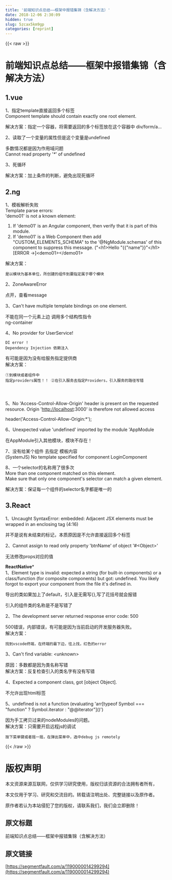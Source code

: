 ```yaml
---
title: '前端知识点总结——框架中报错集锦（含解决方法）' 
date: 2018-12-06 2:30:09
hidden: true
slug: 5zcax5km9gp
categories: [reprint]
---
```


{{< raw >}}

                    
<h1 id="articleHeader0"><strong>前端知识点总结——框架中报错集锦（含解决方法）</strong></h1>
<h2 id="articleHeader1">1.vue</h2>
<p>1、指定template直接返回多个标签<br>Component template should contain exactly one root element.</p>
<p>解决方案：指定一个容器，将需要返回的多个标签放在这个容器中 div/form/a...</p>
<p>2、读取了一个变量的属性但是这个变量是undefined</p>
<p>多数情况都是因为作用域问题<br>Cannot read property '<em>*</em>' of undefined</p>
<p>3、死循环</p>
<p>解决方案：加上条件的判断，避免出现死循环</p>
<h2 id="articleHeader2">2.ng</h2>
<p>1、模板解析失败<br>Template parse errors:<br>'demo01' is not a known element:</p>
<ol>
<li>If 'demo01' is an Angular component, then verify that it is part of this module.</li>
<li>If 'demo01' is a Web Component then add "CUSTOM_ELEMENTS_SCHEMA" to the '@NgModule.schemas' of this component to suppress this message. ("&lt;h1&gt;Hello "{{"name"}}"&lt;/h1&gt;<br>[ERROR -&gt;]&lt;demo01&gt;&lt;/demo01&gt;</li>
</ol>
<p>解决方案：</p>
<div class="widget-codetool" style="display:none;">
      <div class="widget-codetool--inner">
      <span class="selectCode code-tool" data-toggle="tooltip" data-placement="top" title="" data-original-title="全选"></span>
      <span type="button" class="copyCode code-tool" data-toggle="tooltip" data-placement="top" data-clipboard-text="是以模块为基本单位，所创建的组件到要指定属于哪个模块
" title="" data-original-title="复制"></span>
      <span type="button" class="saveToNote code-tool" data-toggle="tooltip" data-placement="top" title="" data-original-title="放进笔记"></span>
      </div>
      </div><pre class="hljs"><code>是以模块为基本单位，所创建的组件到要指定属于哪个模块
</code></pre>
<p>2、ZoneAwareError</p>
<p>点开，查看message</p>
<p>3、Can't have multiple template bindings on one element.</p>
<p>不能在同一个元素上边 调用多个结构性指令<br>ng-container</p>
<p>4、No provider for UserService!</p>
<div class="widget-codetool" style="display:none;">
      <div class="widget-codetool--inner">
      <span class="selectCode code-tool" data-toggle="tooltip" data-placement="top" title="" data-original-title="全选"></span>
      <span type="button" class="copyCode code-tool" data-toggle="tooltip" data-placement="top" data-clipboard-text="DI error !
Dependency Injection 依赖注入
" title="" data-original-title="复制"></span>
      <span type="button" class="saveToNote code-tool" data-toggle="tooltip" data-placement="top" title="" data-original-title="放进笔记"></span>
      </div>
      </div><pre class="hljs nginx"><code><span class="hljs-attribute">DI</span> <span class="hljs-literal">error</span> !
Dependency Injection 依赖注入
</code></pre>
<p>有可能是因为没有给服务指定提供商<br>解决方案：</p>
<div class="widget-codetool" style="display:none;">
      <div class="widget-codetool--inner">
      <span class="selectCode code-tool" data-toggle="tooltip" data-placement="top" title="" data-original-title="全选"></span>
      <span type="button" class="copyCode code-tool" data-toggle="tooltip" data-placement="top" data-clipboard-text="①到模块或者组件中 指定providers属性！！
②在引入服务去指定Providers，引入服务的路径写错

" title="" data-original-title="复制"></span>
      <span type="button" class="saveToNote code-tool" data-toggle="tooltip" data-placement="top" title="" data-original-title="放进笔记"></span>
      </div>
      </div><pre class="hljs"><code>①到模块或者组件中 指定providers属性！！
②在引入服务去指定Providers，引入服务的路径写错

</code></pre>
<p>5、No 'Access-Control-Allow-Origin' header is present on the requested resource. Origin '<a href="http://localhost" rel="nofollow noreferrer" target="_blank">http://localhost</a>:3000' is therefore not allowed access</p>
<p>header('Access-Control-Allow-Origin:*');</p>
<p>6、Unexpected value 'undefined' imported by the module 'AppModule</p>
<p>在AppModule引入其他模块，模块不存在！</p>
<p>7、没有给某个组件  去指定 模板内容<br>(SystemJS) No template specified for component LoginComponent</p>
<p>8、一个selector的名称用了很多次<br>More than one component matched on this element.<br>Make sure that only one component's selector can match a given element.</p>
<p>解决方案：保证每一个组件的selector名字都是唯一的</p>
<h2 id="articleHeader3">3.React</h2>
<p>1、Uncaught SyntaxError: embedded: Adjacent JSX elements must be wrapped in an enclosing tag (4:16)</p>
<p>并不是说有未结束的标记，本质原因是不允许直接返回多个标签</p>
<p>2、Cannot assign to read only property 'btnName' of object '#&lt;Object&gt;'</p>
<p>无法修改props对应的值</p>
<p><strong><em><em></em></em></strong><strong><em></em></strong><strong><em><em></em></em></strong><strong>ReactNative<strong><em></em></strong></strong>*<br>1、Element type is invalid: expected a string (for built-in components) or a class/function (for composite components) but got: undefined. You likely forgot to export your component from the file it's defined in.</p>
<p>导出的类如果加上了default，引入是无需写{},写了花括号就会报错</p>
<p>引入的组件类的名称是不是写错了</p>
<p>2、The development server returned response error code: 500</p>
<p>500错误，内部错误，有可能是因为当前启动的开发服务器失败。<br>解决方案：</p>
<div class="widget-codetool" style="display:none;">
      <div class="widget-codetool--inner">
      <span class="selectCode code-tool" data-toggle="tooltip" data-placement="top" title="" data-original-title="全选"></span>
      <span type="button" class="copyCode code-tool" data-toggle="tooltip" data-placement="top" data-clipboard-text="找到vscode终端，在终端的最下边，往上找，红色的error
" title="" data-original-title="复制"></span>
      <span type="button" class="saveToNote code-tool" data-toggle="tooltip" data-placement="top" title="" data-original-title="放进笔记"></span>
      </div>
      </div><pre class="hljs applescript"><code>找到vscode终端，在终端的最下边，往上找，红色的<span class="hljs-keyword">error</span>
</code></pre>
<p>3、Can't find variable: &lt;unknown&gt;</p>
<p>原因：多数都是因为类名称写错<br>解决方案：反复检查引入的类名字有没有写错</p>
<p>4、Expected a component class, got [object Object].</p>
<p>不允许出现html标签</p>
<p>5、undefined is not a function (evaluating 'arr[typeof Symbol === "function" ? Symbol.iterator : "@@iterator"]()')</p>
<p>因为手工拷贝过来的nodeModules的问题。<br>解决方案：只需要开启远程js的调试</p>
<div class="widget-codetool" style="display:none;">
      <div class="widget-codetool--inner">
      <span class="selectCode code-tool" data-toggle="tooltip" data-placement="top" title="" data-original-title="全选"></span>
      <span type="button" class="copyCode code-tool" data-toggle="tooltip" data-placement="top" data-clipboard-text="按下菜单键或者摇一摇，在弹出菜单中，选中debug js remotely
" title="" data-original-title="复制"></span>
      <span type="button" class="saveToNote code-tool" data-toggle="tooltip" data-placement="top" title="" data-original-title="放进笔记"></span>
      </div>
      </div><pre class="hljs mipsasm"><code>按下菜单键或者摇一摇，在弹出菜单中，选中<span class="hljs-built_in">debug</span> <span class="hljs-keyword">js </span>remotely
</code></pre>

                
{{< /raw >}}

# 版权声明
本文资源来源互联网，仅供学习研究使用，版权归该资源的合法拥有者所有，

本文仅用于学习、研究和交流目的。转载请注明出处、完整链接以及原作者。

原作者若认为本站侵犯了您的版权，请联系我们，我们会立即删除！

## 原文标题
前端知识点总结——框架中报错集锦（含解决方法）

## 原文链接
[https://segmentfault.com/a/1190000014299294](https://segmentfault.com/a/1190000014299294)


